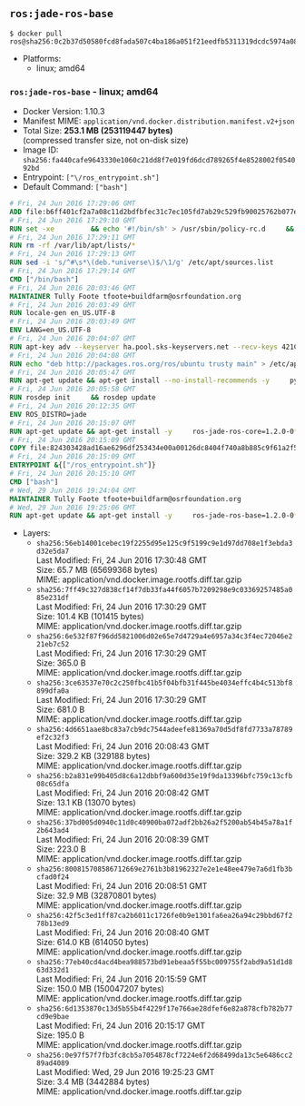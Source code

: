 ## `ros:jade-ros-base`

```console
$ docker pull ros@sha256:0c2b37d50580fcd8fada507c4ba186a051f21eedfb5311319dcdc5974a0853dd
```

-	Platforms:
	-	linux; amd64

### `ros:jade-ros-base` - linux; amd64

-	Docker Version: 1.10.3
-	Manifest MIME: `application/vnd.docker.distribution.manifest.v2+json`
-	Total Size: **253.1 MB (253119447 bytes)**  
	(compressed transfer size, not on-disk size)
-	Image ID: `sha256:fa440cafe9643330e1060c21dd8f7e019fd6dcd789265f4e8528002f054092bd`
-	Entrypoint: `["\/ros_entrypoint.sh"]`
-	Default Command: `["bash"]`

```dockerfile
# Fri, 24 Jun 2016 17:29:06 GMT
ADD file:b6ff401cf2a7a08c11d2bdfbfec31c7ec105fd7ab29c529fb90025762b077e2c in /
# Fri, 24 Jun 2016 17:29:10 GMT
RUN set -xe 		&& echo '#!/bin/sh' > /usr/sbin/policy-rc.d 	&& echo 'exit 101' >> /usr/sbin/policy-rc.d 	&& chmod +x /usr/sbin/policy-rc.d 		&& dpkg-divert --local --rename --add /sbin/initctl 	&& cp -a /usr/sbin/policy-rc.d /sbin/initctl 	&& sed -i 's/^exit.*/exit 0/' /sbin/initctl 		&& echo 'force-unsafe-io' > /etc/dpkg/dpkg.cfg.d/docker-apt-speedup 		&& echo 'DPkg::Post-Invoke { "rm -f /var/cache/apt/archives/*.deb /var/cache/apt/archives/partial/*.deb /var/cache/apt/*.bin || true"; };' > /etc/apt/apt.conf.d/docker-clean 	&& echo 'APT::Update::Post-Invoke { "rm -f /var/cache/apt/archives/*.deb /var/cache/apt/archives/partial/*.deb /var/cache/apt/*.bin || true"; };' >> /etc/apt/apt.conf.d/docker-clean 	&& echo 'Dir::Cache::pkgcache ""; Dir::Cache::srcpkgcache "";' >> /etc/apt/apt.conf.d/docker-clean 		&& echo 'Acquire::Languages "none";' > /etc/apt/apt.conf.d/docker-no-languages 		&& echo 'Acquire::GzipIndexes "true"; Acquire::CompressionTypes::Order:: "gz";' > /etc/apt/apt.conf.d/docker-gzip-indexes
# Fri, 24 Jun 2016 17:29:11 GMT
RUN rm -rf /var/lib/apt/lists/*
# Fri, 24 Jun 2016 17:29:13 GMT
RUN sed -i 's/^#\s*\(deb.*universe\)$/\1/g' /etc/apt/sources.list
# Fri, 24 Jun 2016 17:29:14 GMT
CMD ["/bin/bash"]
# Fri, 24 Jun 2016 20:03:46 GMT
MAINTAINER Tully Foote tfoote+buildfarm@osrfoundation.org
# Fri, 24 Jun 2016 20:03:49 GMT
RUN locale-gen en_US.UTF-8
# Fri, 24 Jun 2016 20:03:49 GMT
ENV LANG=en_US.UTF-8
# Fri, 24 Jun 2016 20:04:07 GMT
RUN apt-key adv --keyserver ha.pool.sks-keyservers.net --recv-keys 421C365BD9FF1F717815A3895523BAEEB01FA116
# Fri, 24 Jun 2016 20:04:08 GMT
RUN echo "deb http://packages.ros.org/ros/ubuntu trusty main" > /etc/apt/sources.list.d/ros-latest.list
# Fri, 24 Jun 2016 20:05:47 GMT
RUN apt-get update && apt-get install --no-install-recommends -y     python-rosdep     python-rosinstall     python-vcstools     && rm -rf /var/lib/apt/lists/*
# Fri, 24 Jun 2016 20:05:58 GMT
RUN rosdep init     && rosdep update
# Fri, 24 Jun 2016 20:12:35 GMT
ENV ROS_DISTRO=jade
# Fri, 24 Jun 2016 20:15:07 GMT
RUN apt-get update && apt-get install -y     ros-jade-ros-core=1.2.0-0*     && rm -rf /var/lib/apt/lists/*
# Fri, 24 Jun 2016 20:15:09 GMT
COPY file:824303428ad16ae6296df253434e00a00126dc8404f740a8b885c9f61a2f5fcb in /
# Fri, 24 Jun 2016 20:15:09 GMT
ENTRYPOINT &{["/ros_entrypoint.sh"]}
# Fri, 24 Jun 2016 20:15:10 GMT
CMD ["bash"]
# Wed, 29 Jun 2016 19:24:04 GMT
MAINTAINER Tully Foote tfoote+buildfarm@osrfoundation.org
# Wed, 29 Jun 2016 19:25:06 GMT
RUN apt-get update && apt-get install -y     ros-jade-ros-base=1.2.0-0*     && rm -rf /var/lib/apt/lists/*
```

-	Layers:
	-	`sha256:56eb14001cebec19f2255d95e125c9f5199c9e1d97dd708e1f3ebda3d32e5da7`  
		Last Modified: Fri, 24 Jun 2016 17:30:48 GMT  
		Size: 65.7 MB (65699368 bytes)  
		MIME: application/vnd.docker.image.rootfs.diff.tar.gzip
	-	`sha256:7ff49c327d838cf14f7db33fa44f6057b7209298e9c03369257485a085e231df`  
		Last Modified: Fri, 24 Jun 2016 17:30:29 GMT  
		Size: 101.4 KB (101415 bytes)  
		MIME: application/vnd.docker.image.rootfs.diff.tar.gzip
	-	`sha256:6e532f87f96dd5821006d02e65e7d4729a4e6957a34c3f4ec72046e221eb7c52`  
		Last Modified: Fri, 24 Jun 2016 17:30:29 GMT  
		Size: 365.0 B  
		MIME: application/vnd.docker.image.rootfs.diff.tar.gzip
	-	`sha256:3ce63537e70c2c250fbc41b5f04bfb31f445be4034effc4b4c513bf8899dfa0a`  
		Last Modified: Fri, 24 Jun 2016 17:30:29 GMT  
		Size: 681.0 B  
		MIME: application/vnd.docker.image.rootfs.diff.tar.gzip
	-	`sha256:4d6651aae8bc83a7cb9dc7544adeefe81369a70d5df8fd7733a78789ef2c32f3`  
		Last Modified: Fri, 24 Jun 2016 20:08:43 GMT  
		Size: 329.2 KB (329188 bytes)  
		MIME: application/vnd.docker.image.rootfs.diff.tar.gzip
	-	`sha256:b2a831e99b405d8c6a12dbbf9a600d35e19f9da13396bfc759c13cfb08c65dfa`  
		Last Modified: Fri, 24 Jun 2016 20:08:42 GMT  
		Size: 13.1 KB (13070 bytes)  
		MIME: application/vnd.docker.image.rootfs.diff.tar.gzip
	-	`sha256:37bd005d0940c11d0c40900ba072adf2bb26a2f5200ab54b45a78a1f2b643ad4`  
		Last Modified: Fri, 24 Jun 2016 20:08:39 GMT  
		Size: 223.0 B  
		MIME: application/vnd.docker.image.rootfs.diff.tar.gzip
	-	`sha256:800815708586712669e2761b3b81962327e2e1e48ee479e7a6d1fb3bcfad0f24`  
		Last Modified: Fri, 24 Jun 2016 20:08:51 GMT  
		Size: 32.9 MB (32870801 bytes)  
		MIME: application/vnd.docker.image.rootfs.diff.tar.gzip
	-	`sha256:42f5c3ed1ff87ca2b6011c1726fe0b9e1301fa6ea26a94c29bbd67f278b13ed9`  
		Last Modified: Fri, 24 Jun 2016 20:08:40 GMT  
		Size: 614.0 KB (614050 bytes)  
		MIME: application/vnd.docker.image.rootfs.diff.tar.gzip
	-	`sha256:77eb40cd4acd4bea988573bd91ebeaa5f55bc009755f2abd9a51d1d863d332d1`  
		Last Modified: Fri, 24 Jun 2016 20:15:59 GMT  
		Size: 150.0 MB (150047207 bytes)  
		MIME: application/vnd.docker.image.rootfs.diff.tar.gzip
	-	`sha256:6d1353870c13d5b55b4f4229f17e766ae28dfef6e82a878cfb782b77cd9e9bae`  
		Last Modified: Fri, 24 Jun 2016 20:15:17 GMT  
		Size: 195.0 B  
		MIME: application/vnd.docker.image.rootfs.diff.tar.gzip
	-	`sha256:0e97f57f7fb3fc8cb5a7054878cf7224e6f2d68499da13c5e6486cc289ad4089`  
		Last Modified: Wed, 29 Jun 2016 19:25:23 GMT  
		Size: 3.4 MB (3442884 bytes)  
		MIME: application/vnd.docker.image.rootfs.diff.tar.gzip
